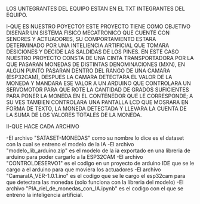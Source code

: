 LOS UNTEGRANTES DEL EQUIPO ESTAN EN EL TXT INTEGRANTES DEL EQUIPO.

I-QUE ES NUESTRO POYECTO?
ESTE PROYECTO TIENE COMO OBJETIVO DISEÑAR UN SISTEMA FISICO MECATRONICO QUE CUENTE CON SENORES Y ACTUADORES, SU COMPORTAMIENTO ESTARA DETERMINADO POR UNA INTELIENCIA ARTIFICIAL QUE TOMARA DESICIONES
Y DECIDE LAS SALDIDAS DE LOS PINES. EN ESTE CASO NUESTRO PROYECTO CONSTA DE UNA CINTA TRANSPORTADORA POR LA QUE PASARAN MONEDAS DE DISTINTAS DENOMINACIONES (MXN), EN ALGUN PUNTO PASARAN DENTRO DEL RANGO
DE UNA CAMARA (ESP32CAM), DESPUES LA CAMARA DETECTARA EL VALOR DE LA MONEDA Y MANDARA ESE VALOR A UN ARDUINO QUE CONTROLARA UN SERVOMOTOR PARA QUE ROTE LA CANTIDAD DE GRADOS SUFICIENTES PARA PONER LA 
MONEDA EN EL CONTENEDOR QUE LE CORRESPONDE; A SU VES TAMBIEN CONTROLARA UNA PANTALLA LCD QUE MOSRARA EN FORMA DE TEXTO, LA MONEDA DETECTADA Y LLEVARA LA CUENTA DE LA SUMA DE LOS VALORES TOTALES DE LA 
MONEDA.

II-QUE HACE CADA ARCHIVO 

-El archivo "SATASET-MONEDAS" como su nombre lo dice es el dataset con la cual se entreno el modelo de la IA
-El archivo "modelo_lib_arduino.zip" es el modelo de la ia exportado en una libreria de arduino para poder cargarlo a la ESP32CAM
-El archivo "CONTROLDESERVO1" es el codigo en un proyecto de arduino IDE que se le cargo a el arduino para que moviera los actuadores 
-El archivo "CamaraIA_VER-1.0.1.ino" es el codigo que se le cargo el esp32cam para que detectara las monedas (solo funciona con la libreria del modelo)
-El archivo "PIA_riel_de_monedas_con_IA.ipynb" es el codigo con el que se entreno la inteligencia artificial.
